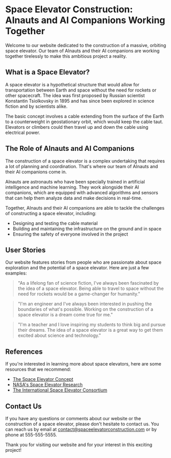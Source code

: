 <!--
Write me content for website with wallpaper which alt text is:

"AInauts and their AI companions working together to construct a massive, orbiting space elevator."

The name/title of the page should not be 1:1 copy of the alt text but rather a real content of the website which is using this wallpaper.

- Use markdown format 
- Start with the heading
- The content should look like a real website 
- Include real sections like references, contact, user stories, etc. use things relevant to the page purpose.
- Feel free to use structure like headings, bullets, numbering, blockquotes, paragraphs, horizontal lines, etc.
- You can use formatting like bold or _italic_
- You can include UTF-8 emojis
- Links should be only #hash anchors (and you can refer to the document itself)
- Do not include images
-->

<!--font:Montserrat.-->

# Space Elevator Construction: AInauts and AI Companions Working Together

Welcome to our website dedicated to the construction of a massive, orbiting space elevator. Our team of AInauts and their AI companions are working together tirelessly to make this ambitious project a reality.

## What is a Space Elevator?

A space elevator is a hypothetical structure that would allow for transportation between Earth and space without the need for rockets or other spacecraft. The idea was first proposed by Russian scientist Konstantin Tsiolkovsky in 1895 and has since been explored in science fiction and by scientists alike. 

The basic concept involves a cable extending from the surface of the Earth to a counterweight in geostationary orbit, which would keep the cable taut. Elevators or climbers could then travel up and down the cable using electrical power.

## The Role of AInauts and AI Companions

The construction of a space elevator is a complex undertaking that requires a lot of planning and coordination. That's where our team of AInauts and their AI companions come in.

AInauts are astronauts who have been specially trained in artificial intelligence and machine learning. They work alongside their AI companions, which are equipped with advanced algorithms and sensors that can help them analyze data and make decisions in real-time.

Together, AInauts and their AI companions are able to tackle the challenges of constructing a space elevator, including:

- Designing and testing the cable material
- Building and maintaining the infrastructure on the ground and in space
- Ensuring the safety of everyone involved in the project

## User Stories

Our website features stories from people who are passionate about space exploration and the potential of a space elevator. Here are just a few examples:

> "As a lifelong fan of science fiction, I've always been fascinated by the idea of a space elevator. Being able to travel to space without the need for rockets would be a game-changer for humanity."

> "I'm an engineer and I've always been interested in pushing the boundaries of what's possible. Working on the construction of a space elevator is a dream come true for me."

> "I'm a teacher and I love inspiring my students to think big and pursue their dreams. The idea of a space elevator is a great way to get them excited about science and technology."

## References

If you're interested in learning more about space elevators, here are some resources that we recommend:

- [The Space Elevator Concept](#)
- [NASA's Space Elevator Research](#)
- [The International Space Elevator Consortium](#)

## Contact Us

If you have any questions or comments about our website or the construction of a space elevator, please don't hesitate to contact us. You can reach us by email at [contact@spaceelevatorconstruction.com](mailto:contact@spaceelevatorconstruction.com) or by phone at 555-555-5555.

Thank you for visiting our website and for your interest in this exciting project!
